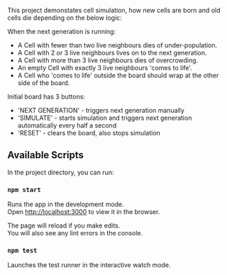 This project demonstates cell simulation, how new cells are born and old cells die depending on the below logic:

When the next generation is running:
* A Cell with fewer than two live neighbours dies of under-population.
* A Cell with 2 or 3 live neighbours lives on to the next generation.
* A Cell with more than 3 live neighbours dies of overcrowding.
* An empty Cell with exactly 3 live neighbours 'comes to life'.
* A Cell who 'comes to life' outside the board should wrap at the other side of the board.

Initial board has 3 buttons: 
* 'NEXT GENERATION' - triggers next generation manually
* 'SIMULATE' - starts simulation and triggers next generation automatically every half a second
* 'RESET' - clears the board, also stops simulation

## Available Scripts

In the project directory, you can run:

### `npm start`

Runs the app in the development mode.<br />
Open [http://localhost:3000](http://localhost:3000) to view it in the browser.

The page will reload if you make edits.<br />
You will also see any lint errors in the console.

### `npm test`

Launches the test runner in the interactive watch mode.
